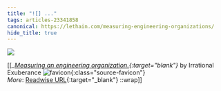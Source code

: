 ```yaml
---
title: "![] ..."
tags: articles-23341858
canonical: https://lethain.com/measuring-engineering-organizations/
hide_title: true
---
```


![](https://lethain.com/static/blog/2023/EngMeasurements.png)


[[<cite>_[Measuring an engineering organization.](https://lethain.com/measuring-engineering-organizations/){:target="_blank"}_</cite> by Irrational Exuberance ![favicon](https://s2.googleusercontent.com/s2/favicons?domain=lethain.com){:class="source-favicon"}<br>
_More_: [Readwise URL](https://readwise.io/open/457598225){:target="_blank"}
::wrap]]